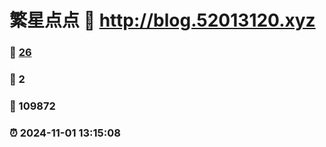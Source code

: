 # 繁星点点 :link: http://blog.52013120.xyz 
### :page_facing_up: [26](http://blog.52013120.xyz/tag.html) 
### :speech_balloon: 2 
### :hibiscus: 109872 
### :alarm_clock: 2024-11-01 13:15:08 
